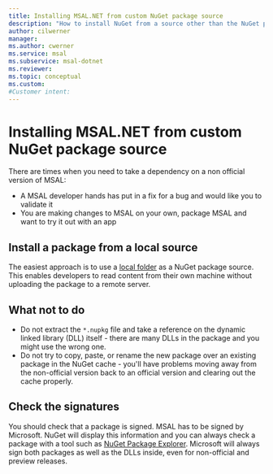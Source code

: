 ```yaml
---
title: Installing MSAL.NET from custom NuGet package source
description: "How to install NuGet from a source other than the NuGet package feed."
author: cilwerner
manager: 
ms.author: cwerner
ms.service: msal
ms.subservice: msal-dotnet
ms.reviewer: 
ms.topic: conceptual
ms.custom: 
#Customer intent: 
---
```


# Installing MSAL.NET from custom NuGet package source

There are times when you need to take a dependency on a non official version of MSAL:

* A MSAL developer hands has put in a fix for a bug and would like you to validate it
* You are making changes to MSAL on your own, package MSAL and want to try it out with an app

## Install a package from a local source

The easiest approach is to use a [local folder](/nuget/hosting-packages/local-feeds) as a NuGet package source. This enables developers to read content from their own machine without uploading the package to a remote server.

## What not to do

* Do not extract the `*.nupkg` file and take a reference on the dynamic linked library (DLL) itself - there are many DLLs in the package and you might use the wrong one.
* Do not try to copy, paste, or rename the new package over an existing package in the NuGet cache - you'll have problems moving away from the non-official version back to an official version and clearing out the cache properly.

## Check the signatures

You should check that a package is signed. MSAL has to be signed by Microsoft. NuGet will display this information and you can always check a package with a tool such as [NuGet Package Explorer](https://github.com/NuGetPackageExplorer/NuGetPackageExplorer). Microsoft will always sign both packages as well as the DLLs inside, even for non-official and preview releases.
